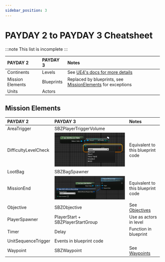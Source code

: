```yaml
---
sidebar_position: 3
---
```


# PAYDAY 2 to PAYDAY 3 Cheatsheet

:::note
This list is incomplete
:::

| PAYDAY 2         | PAYDAY 3   | Notes                                                                                                   |
|:-----------------|:-----------|:--------------------------------------------------------------------------------------------------------|
| Continents       | Levels     | See [UE4's docs for more details](https://docs.unrealengine.com/4.27/en-US/Basics/Levels/LevelsWindow/) |
| Mission Elements | Blueprints | Replaced by blueprints, see [MissionElements](#mission-elements) for exceptions                         |
| Units            | Actors     |                                                                                                         |

## Mission Elements
| PAYDAY 2             | PAYDAY 3                                                              | Notes                                                                               |
|:---------------------|:----------------------------------------------------------------------|:------------------------------------------------------------------------------------|
| AreaTrigger          | SBZPlayerTriggerVolume                                                |                                                                                     |
| DifficultyLevelCheck | ![Difficulty Level Check PD3](assets/difficultylevelcheck.png)        | Equivalent to this blueprint code                                                   |
| LootBag              | SBZBagSpawner                                                         |                                                                                     |
| MissionEnd           | ![Request Mission End](assets/gamestatemachine-requestmissionend.png) | Equivalent to this blueprint code                                                   |
| Objective            | SBZObjective                                                          | See [Objectives](/docs/custom-heists/objectives)                                    |
| PlayerSpawner        | PlayerStart + SBZPlayerStartGroup                                     | Use as actors in level                                                              |
| Timer                | Delay                                                                 | Function in blueprint                                                               |
| UnitSequenceTrigger  | Events in blueprint code                                              |                                                                                     |
| Waypoint             | SBZWaypoint                                                           | See [Waypoints](/docs/custom-heists/objectives#adding-waypoints-to-your-objectives) |
